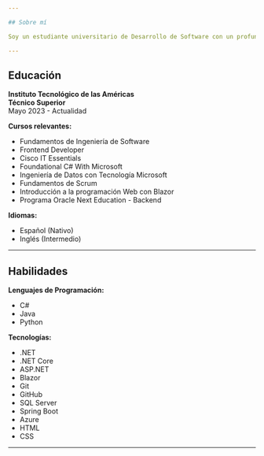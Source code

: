 ```yaml
---

## Sobre mí

Soy un estudiante universitario de Desarrollo de Software con un profundo conocimiento en programación. Tengo experiencia práctica gracias a mi participación en hackathons y proyectos académicos. Me adapto rápidamente a nuevas herramientas y plataformas, y me enfoco en aplicar mis conocimientos en situaciones reales.

---
```


## Educación

**Instituto Tecnológico de las Américas**  
**Técnico Superior**  
Mayo 2023 - Actualidad  

**Cursos relevantes:**
- Fundamentos de Ingeniería de Software
- Frontend Developer
- Cisco IT Essentials
- Foundational C# With Microsoft
- Ingeniería de Datos con Tecnología Microsoft
- Fundamentos de Scrum
- Introducción a la programación Web con Blazor
- Programa Oracle Next Education - Backend

**Idiomas:**
- Español (Nativo)
- Inglés (Intermedio)

---

## Habilidades

**Lenguajes de Programación:**
- C#
- Java
- Python

**Tecnologías:**
- .NET
- .NET Core
- ASP.NET
- Blazor
- Git
- GitHub
- SQL Server
- Spring Boot
- Azure
- HTML
- CSS

---
